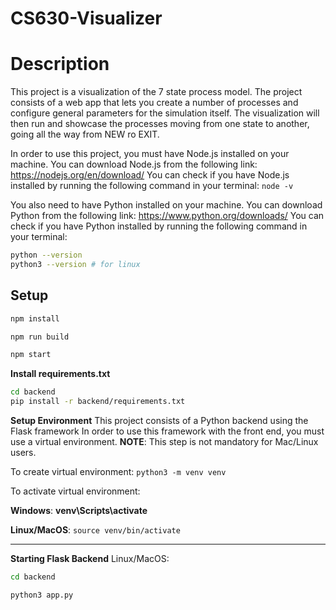 # CS630-Visualizer

# Description

This project is a visualization of the 7 state process model. The project consists of a web app that lets you create a number of processes and configure general parameters for the simulation itself. The visualization will then run and showcase the processes moving from one state to another, going all the way from NEW ro EXIT.

In order to use this project, you must have Node.js installed on your machine. You can download Node.js from the following link: https://nodejs.org/en/download/
You can check if you have Node.js installed by running the following command in your terminal: `node -v`

You also need to have Python installed on your machine. You can download Python from the following link: https://www.python.org/downloads/
You can check if you have Python installed by running the following command in your terminal:

```bash
python --version
python3 --version # for linux
```

## Setup

```bash
npm install
```

```bash
npm run build
```

```bash
npm start
```

**Install requirements.txt**

```bash
cd backend
pip install -r backend/requirements.txt
```

**Setup Environment**
This project consists of a Python backend using the Flask framework In order to use this framework with the front end, you must use a virtual environment. **NOTE**: This step is not mandatory for Mac/Linux users.

To create virtual environment: `python3 -m venv venv`

To activate virtual environment:

**Windows**: **venv\Scripts\activate**

**Linux/MacOS**: `source venv/bin/activate`

***
**Starting Flask Backend**
Linux/MacOS:
```bash
cd backend
```

```bash
python3 app.py
```




